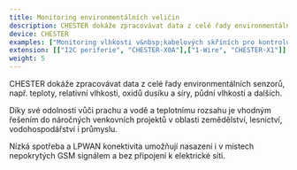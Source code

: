 ```yaml
---
title: Monitoring environmentálních veličin
description: CHESTER dokáže zpracovávat data z celé řady environmentálních senzorů, např. teploty, relativní vlhkosti, oxidů dusíku a síry, půdní vlhkosti a dalších.
device: CHESTER
examples: ["Monitoring vlhkosti v&nbsp;kabelových skříních pro kontrolu jejich kvality","Monitoring kvality ovzduší s využitím billboardů","Měření lokální teploty u&nbsp;lapačů kůrovce","Monitoring vlhkosti půdy v lesích"]
extension: [["I2C periferie", "CHESTER-X0A"],["1-Wire", "CHESTER-X1"]]
weight: 5
---
```


CHESTER dokáže zpracovávat data z celé řady environmentálních senzorů, např. teploty, relativní vlhkosti, oxidů dusíku a síry, půdní vlhkosti a dalších.

Díky své odolnosti vůči prachu a vodě a teplotnímu rozsahu je vhodným řešením do náročných venkovních projektů v oblasti zemědělství, lesnictví, vodohospodářství i průmyslu.

Nízká spotřeba a LPWAN konektivita umožňují nasazení i v místech nepokrytých GSM signálem a bez připojení k elektrické síti.

